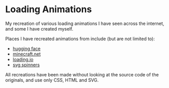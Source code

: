 # Loading Animations
My recreation of various loading animations I have seen across the internet, and some I have created myself.

Places I have recreated animations from include (but are not limited to):
- [hugging face](https://huggingface.co/)
- [minecraft.net](https://www.minecraft.net)
- [loading.io](https://loading.io/css/)
- [svg spinners](https://icon-sets.iconify.design/svg-spinners/)

All recreations have been made without looking at the source code of the originals, and use only CSS, HTML and SVG.